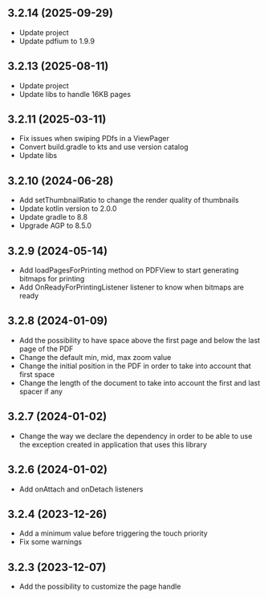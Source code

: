 ## 3.2.14 (2025-09-29)
* Update project
* Update pdfium to 1.9.9

## 3.2.13 (2025-08-11)
* Update project
* Update libs to handle 16KB pages

## 3.2.11 (2025-03-11)
* Fix issues when swiping PDfs in a ViewPager
* Convert build.gradle to kts and use version catalog
* Update libs

## 3.2.10 (2024-06-28)
* Add setThumbnailRatio to change the render quality of thumbnails
* Update kotlin version to 2.0.0
* Update gradle to 8.8
* Upgrade AGP to 8.5.0

## 3.2.9 (2024-05-14)
* Add loadPagesForPrinting method on PDFView to start generating bitmaps for printing
* Add OnReadyForPrintingListener listener to know when bitmaps are ready

## 3.2.8 (2024-01-09)
* Add the possibility to have space above the first page and below the last page of the PDF
* Change the default min, mid, max zoom value
* Change the initial position in the PDF in order to take into account that first space
* Change the length of the document to take into account the first and last spacer if any

## 3.2.7 (2024-01-02)
* Change the way we declare the dependency in order to be able to use the exception created in 
  application that uses this library

## 3.2.6 (2024-01-02)
* Add onAttach and onDetach listeners

## 3.2.4 (2023-12-26)
* Add a minimum value before triggering the touch priority
* Fix some warnings

## 3.2.3 (2023-12-07)
* Add the possibility to customize the page handle
